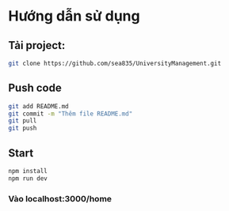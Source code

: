 # Hướng dẫn sử dụng

## Tải project:

```bash
git clone https://github.com/sea835/UniversityManagement.git
```

## Push code

```bash
git add README.md
git commit -m "Thêm file README.md"
git pull
git push
```

## Start

```bash
npm install
npm run dev
```

### Vào localhost:3000/home
